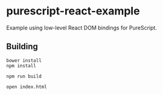# purescript-react-example

Example using low-level React DOM bindings for PureScript.

## Building

    bower install
    npm install

    npm run build

    open index.html

